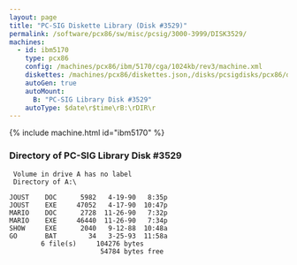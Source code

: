 ```yaml
---
layout: page
title: "PC-SIG Diskette Library (Disk #3529)"
permalink: /software/pcx86/sw/misc/pcsig/3000-3999/DISK3529/
machines:
  - id: ibm5170
    type: pcx86
    config: /machines/pcx86/ibm/5170/cga/1024kb/rev3/machine.xml
    diskettes: /machines/pcx86/diskettes.json,/disks/pcsigdisks/pcx86/diskettes.json
    autoGen: true
    autoMount:
      B: "PC-SIG Library Disk #3529"
    autoType: $date\r$time\rB:\rDIR\r
---
```


{% include machine.html id="ibm5170" %}

### Directory of PC-SIG Library Disk #3529

     Volume in drive A has no label
     Directory of A:\

    JOUST    DOC      5982   4-19-90   8:35p
    JOUST    EXE     47052   4-17-90  10:47p
    MARIO    DOC      2728  11-26-90   7:32p
    MARIO    EXE     46440  11-26-90   7:34p
    SHOW     EXE      2040   9-12-88  10:48a
    GO       BAT        34   3-25-93  11:58a
            6 file(s)     104276 bytes
                           54784 bytes free

